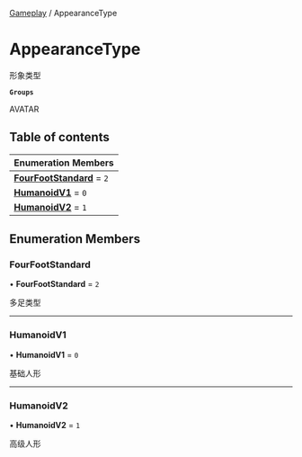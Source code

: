 [Gameplay](../modules/Gameplay.Gameplay.md) / AppearanceType

# AppearanceType <Badge type="tip" text="Enumeration" /> <Score text="AppearanceType" />

形象类型

**`Groups`**

AVATAR

## Table of contents

| Enumeration Members |
| :-----|
| **[FourFootStandard](Gameplay.AppearanceType.md#fourfootstandard)** = ``2`` <br> |
| **[HumanoidV1](Gameplay.AppearanceType.md#humanoidv1)** = ``0`` <br> |
| **[HumanoidV2](Gameplay.AppearanceType.md#humanoidv2)** = ``1`` <br> |

## Enumeration Members

### FourFootStandard <Score text="FourFootStandard" /> 

• **FourFootStandard** = ``2``

多足类型

___

### HumanoidV1 <Score text="HumanoidV" /> 

• **HumanoidV1** = ``0``

基础人形

___

### HumanoidV2 <Score text="HumanoidV" /> 

• **HumanoidV2** = ``1``

高级人形
